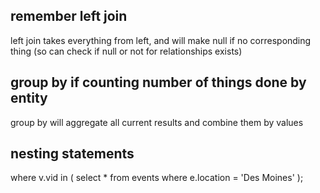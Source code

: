 ## remember left join

left join takes everything from left, and will make null if no corresponding thing (so can check if null or not for relationships exists)

## group by if counting number of things done by entity

group by will aggregate all current results and combine them by values

## nesting statements

where v.vid in
(
 select * from events where e.location = 'Des Moines'
);
